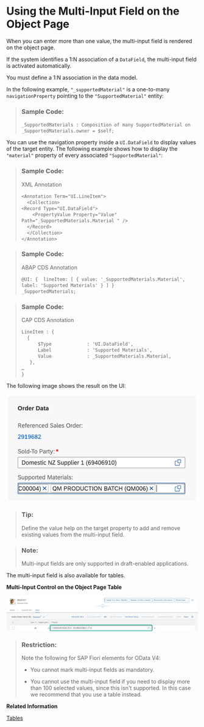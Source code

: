 <!-- loio04ff5b1a81344a8e8169ea99630ff4e5 -->

# Using the Multi-Input Field on the Object Page

When you can enter more than one value, the multi-input field is rendered on the object page.

If the system identifies a 1:N association of a `DataField`, the multi-input field is activated automatically.

You must define a 1:N association in the data model.

In the following example, `"_supportedMaterial"` is a one-to-many `navigationProperty` pointing to the `"SupportedMaterial"` entity:

> ### Sample Code:  
> ```
> _SupportedMaterials : Composition of many SupportedMaterial on _SupportedMaterials.owner = $self;
> 
> ```

You can use the navigation property inside a `UI.DataField` to display values of the target entity. The following example shows how to display the `"material"` property of every associated `"SupportedMaterial"`:

> ### Sample Code:  
> XML Annotation
> 
> ```
> <Annotation Term="UI.LineItem">
>   <Collection>
> <Record Type="UI.DataField">
> 	  <PropertyValue Property="Value" Path="_SupportedMaterials.Material " />
> 	</Record>
>   </Collection>
> </Annotation>
> 
> ```

> ### Sample Code:  
> ABAP CDS Annotation
> 
> ```
> @UI: {  lineItem: [ { value: '_SupportedMaterials.Material', label: 'Supported Materials' } ] }  
> _SupportedMaterials;
> ```

> ### Sample Code:  
> CAP CDS Annotation
> 
> ```
> LineItem : {
> 	{
> 		$Type             : 'UI.DataField',
> 		Label			  : 'Supported Materials',
> 		Value             : _SupportedMaterials.Material,
> 	 },
> …
> }
> 
> ```

The following image shows the result on the UI:

![](images/Multi-Input_Control_on_the_Object_Page_d756a5b.png)

> ### Tip:  
> Define the value help on the target property to add and remove existing values from the multi-input field.

> ### Note:  
> Multi-input fields are only supported in draft-enabled applications.

The multi-input field is also available for tables.

  
  
**Multi-Input Control on the Object Page Table**

![](images/Smart_MultiInput_Control_on_the_Object_Page_Table_dcb027c.png "Multi-Input Control on the Object Page Table")

> ### Restriction:  
> Note the following for SAP Fiori elements for OData V4:
> 
> -   You cannot mark multi-input fields as mandatory.
> 
> -   You cannot use the multi-input field if you need to display more than 100 selected values, since this isn't supported. In this case we recommend that you use a table instead.

**Related Information**  


[Tables](tables-c0f6592.md "SAP Fiori elements supports several table types.")

